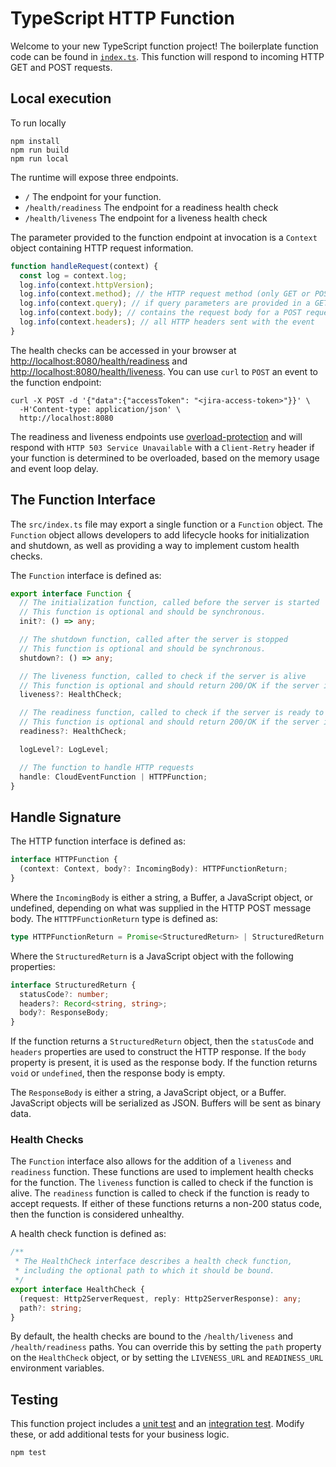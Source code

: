 # TypeScript HTTP Function

Welcome to your new TypeScript function project! The boilerplate function code can be found in [`index.ts`](./index.ts). This function will respond to incoming HTTP GET and POST requests.

## Local execution

To run locally

```console
npm install
npm run build
npm run local
```

The runtime will expose three endpoints.

  * `/` The endpoint for your function.
  * `/health/readiness` The endpoint for a readiness health check
  * `/health/liveness` The endpoint for a liveness health check

The parameter provided to the function endpoint at invocation is a `Context` object containing HTTP request information.

```js
function handleRequest(context) {
  const log = context.log;
  log.info(context.httpVersion);
  log.info(context.method); // the HTTP request method (only GET or POST supported)
  log.info(context.query); // if query parameters are provided in a GET request
  log.info(context.body); // contains the request body for a POST request
  log.info(context.headers); // all HTTP headers sent with the event
}
```

The health checks can be accessed in your browser at [http://localhost:8080/health/readiness]() and [http://localhost:8080/health/liveness](). You can use `curl` to `POST` an event to the function endpoint:

```console
curl -X POST -d '{"data":{"accessToken": "<jira-access-token>"}}' \
  -H'Content-type: application/json' \
  http://localhost:8080
```

The readiness and liveness endpoints use [overload-protection](https://www.npmjs.com/package/overload-protection) and will respond with `HTTP 503 Service Unavailable` with a `Client-Retry` header if your function is determined to be overloaded, based on the memory usage and event loop delay.

## The Function Interface

The `src/index.ts` file may export a single function or a `Function`
object. The `Function` object allows developers to add lifecycle hooks for
initialization and shutdown, as well as providing a way to implement custom
health checks.

The `Function` interface is defined as:

```typescript
export interface Function {
  // The initialization function, called before the server is started
  // This function is optional and should be synchronous.
  init?: () => any;

  // The shutdown function, called after the server is stopped
  // This function is optional and should be synchronous.
  shutdown?: () => any;

  // The liveness function, called to check if the server is alive
  // This function is optional and should return 200/OK if the server is alive.
  liveness?: HealthCheck;

  // The readiness function, called to check if the server is ready to accept requests
  // This function is optional and should return 200/OK if the server is ready.
  readiness?: HealthCheck;

  logLevel?: LogLevel;

  // The function to handle HTTP requests
  handle: CloudEventFunction | HTTPFunction;
}
```

## Handle Signature

The HTTP function interface is defined as:

```typescript
interface HTTPFunction {
  (context: Context, body?: IncomingBody): HTTPFunctionReturn;
}
```

Where the `IncomingBody` is either a string, a Buffer, a JavaScript object, or undefined, depending on what was supplied in the HTTP POST message body. The `HTTTPFunctionReturn` type is defined as:

```typescript
type HTTPFunctionReturn = Promise<StructuredReturn> | StructuredReturn | ResponseBody | void;
```

Where the `StructuredReturn` is a JavaScript object with the following properties:

```typescript
interface StructuredReturn {
  statusCode?: number;
  headers?: Record<string, string>;
  body?: ResponseBody;
}
```

If the function returns a `StructuredReturn` object, then the `statusCode` and `headers` properties are used to construct the HTTP response. If the `body` property is present, it is used as the response body. If the function returns `void` or `undefined`, then the response body is empty.

The `ResponseBody` is either a string, a JavaScript object, or a Buffer. JavaScript objects will be serialized as JSON. Buffers will be sent as binary data.

### Health Checks

The `Function` interface also allows for the addition of a `liveness` and `readiness` function. These functions are used to implement health checks for the function. The `liveness` function is called to check if the function is alive. The `readiness` function is called to check if the function is ready to accept requests. If either of these functions returns a non-200 status code, then the function is considered unhealthy.

A health check function is defined as:

```typescript
/**
 * The HealthCheck interface describes a health check function,
 * including the optional path to which it should be bound.
 */
export interface HealthCheck {
  (request: Http2ServerRequest, reply: Http2ServerResponse): any;
  path?: string;
}
```

By default, the health checks are bound to the `/health/liveness` and `/health/readiness` paths. You can override this by setting the `path` property on the `HealthCheck` object, or by setting the `LIVENESS_URL` and `READINESS_URL` environment variables.

## Testing

This function project includes a [unit test](./test/unit.ts) and an [integration test](./test/integration.ts). Modify these, or add additional tests for your business logic.

```console
npm test
```
